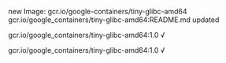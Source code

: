 new Image: gcr.io/google-containers/tiny-glibc-amd64
gcr.io/google_containers/tiny-glibc-amd64:README.md updated 

gcr.io/google_containers/tiny-glibc-amd64:1.0 √

gcr.io/google_containers/tiny-glibc-amd64:1.0 √

